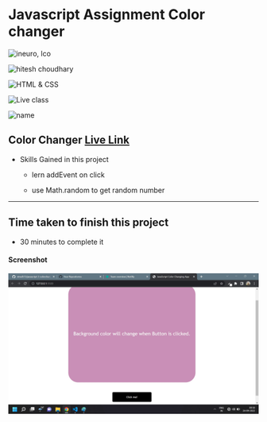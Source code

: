 # Javascript Assignment Color changer

![ineuro, lco](https://img.shields.io/badge/iNeuron-LCO-green)

![hitesh choudhary](https://img.shields.io/badge/Hitesh--Choudhary-Full--stack--JS--bootcamp-red)

![HTML & CSS](https://img.shields.io/badge/JAVASCRIPT-DOM-orange)

![Live class](https://img.shields.io/badge/LIVE--CLASS-PROJECT--NameConversion-lightgrey)

![name](https://img.shields.io/badge/Vimal--Kumar-lightgrey)

## Color Changer [Live Link](https://color-changer-js.netlify.app/)

- Skills Gained in this project

  - lern addEvent on click

  - use Math.random to get random number

---

## Time taken to finish this project

- 30 minutes to complete it

#### Screenshot

![Desktop](./Image/js-3.jpg)
